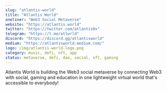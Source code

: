 ```yaml
---
slug: "atlantis-world"
title: "Atlantis World"
oneliner: "Web3 Social Metaverse"
website: "https://atlantis.world"
twitter: "https://twitter.com/atlantis0x"
telegram: "https://t.me/atlwrld"
discord: "https://discord.gg/atlantisworld"
medium: "https://atlantisworld.medium.com/"
logo: /img/atlantis-world-logo.png
category: music, defi, nft, app
status: metaverse, defi, dao, social, nft, gaming
---
```


Atlantis World is building the Web3 social metaverse by connecting Web3 with social, gaming and education in one lightweight virtual world that's accessible to everybody!
